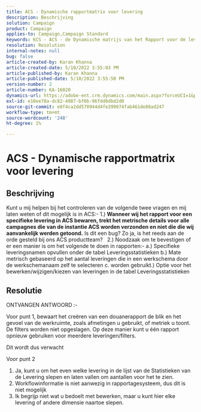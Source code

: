 ```yaml
---
title: ACS - Dynamische rapportmatrix voor levering
description: Beschrijving
solution: Campaign
product: Campaign
applies-to: Campaign,Campaign Standard
keywords: KCS - ACS - de Dynamische matrijs van het Rapport voor de levering
resolution: Resolution
internal-notes: null
bug: false
article-created-by: Karan Khanna
article-created-date: 5/10/2022 3:55:03 PM
article-published-by: Karan Khanna
article-published-date: 5/10/2022 3:55:50 PM
version-number: 2
article-number: KA-16020
dynamics-url: https://adobe-ent.crm.dynamics.com/main.aspx?forceUCI=1&pagetype=entityrecord&etn=knowledgearticle&id=52e03e8d-79d0-ec11-a7b5-00224809c556
exl-id: e10ee78a-dc82-4987-bf0b-96fdd6dbd2d0
source-git-commit: e8f4ca2dd578944d4fe399074fab461de88ad247
workflow-type: tm+mt
source-wordcount: '248'
ht-degree: 1%

---
```


# ACS - Dynamische rapportmatrix voor levering

## Beschrijving


Kunt u mij helpen bij het controleren van de volgende twee vragen en mij laten weten of dit mogelijk is in ACS:- 1.) <b>Wanneer wij het rapport voor een specifieke levering in ACS bewaren, trekt het metrische details voor alle campagnes die van de instantie ACS worden verzonden en niet die die wij aanvankelijk werden getoond.</b> Is dit een bug? Zo ja, is het reeds aan de orde gesteld bij ons ACS productteam?
 
2.) Noodzaak om te bevestigen of er een manier is om het volgende te doen in rapporten:- a.) Specifieke leveringsnamen opvullen onder de tabel Leveringsstatistieken b.) Mate metrisch gebaseerd op het aantal leveringen die in een werkschema door de werkschemanaam zelf te selecteren c. worden gebruikt.) Optie voor het bewerken/wijzigen/kiezen van leveringen in de tabel Leveringsstatistieken


## Resolutie


ONTVANGEN ANTWOORD :-



Voor punt 1, bewaart het creëren van een douanerapport de blik en het gevoel van de werkruimte, zoals afmetingen u gebruikt, of metriek u toont. De filters worden niet opgeslagen. Op deze manier kunt u één rapport opnieuw gebruiken voor meerdere leveringen/filters.

Dit wordt dus verwacht



Voor punt 2

1. Ja, kunt u om het even welke levering in de lijst van de Statistieken van de Levering slepen en laten vallen om aantallen voor het te zien.
2. Workflowinformatie is niet aanwezig in rapportagesysteem, dus dit is niet mogelijk
3. Ik begrijp niet wat u bedoelt met bewerken, maar u kunt hier elke levering of andere dimensie naartoe slepen.
